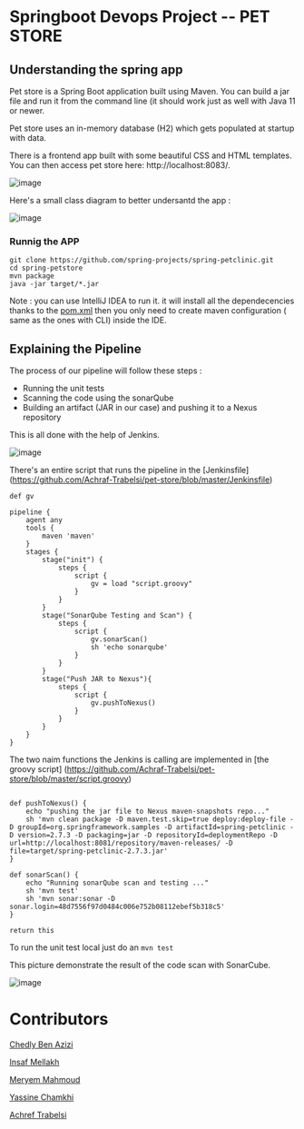# Springboot Devops Project -- PET STORE


## Understanding the spring app

Pet store is a Spring Boot application built using Maven. You can build a jar file and run it from the command line (it should work just as well with Java 11 or newer.

Pet store uses an in-memory database (H2) which gets populated at startup with data. 


There is a frontend app built with some beautiful CSS and HTML templates. You can then access pet store here: http://localhost:8083/.

![image](https://user-images.githubusercontent.com/98907083/207446003-c2cfe9a7-5033-4b0a-b054-9cdeb8633233.png)

Here's a small class diagram to better undersantd the app : 

![image](https://user-images.githubusercontent.com/98907083/207449959-e298d472-65a7-4a8a-9775-046b1592cac1.png)


### Runnig the APP 

```
git clone https://github.com/spring-projects/spring-petclinic.git
cd spring-petstore
mvn package
java -jar target/*.jar
```
Note : you can use IntelliJ IDEA to run it. it will install all the dependecencies thanks to the [pom.xml](https://github.com/Achraf-Trabelsi/pet-store/blob/master/pom.xml) then you only need to create maven configuration ( same as the ones with CLI) inside the IDE.

## Explaining the Pipeline 

The process of our pipeline will follow these steps :

- Running the unit tests 
- Scanning the code using the sonarQube
- Building an artifact (JAR in our case) and pushing it to a Nexus repository

This is all done with the help of Jenkins.

![image](https://user-images.githubusercontent.com/98907083/207448389-83eb4b73-f87f-49fb-89e7-bcca68a690f8.png)

There's an entire script that runs the pipeline in the [Jenkinsfile] (https://github.com/Achraf-Trabelsi/pet-store/blob/master/Jenkinsfile)
```
def gv

pipeline {
    agent any
    tools {
        maven 'maven'
    }
    stages {
        stage("init") {
            steps {
                script {
                    gv = load "script.groovy"
                }
            }
        }
        stage("SonarQube Testing and Scan") {
            steps {
                script {
                    gv.sonarScan()
                    sh 'echo sonarqube'
                }
            }
        }
        stage("Push JAR to Nexus"){
            steps {
                script {
                    gv.pushToNexus()
                }
            }
        }
    }
}
```
The two naim functions the Jenkins is calling are implemented in [the groovy script] (https://github.com/Achraf-Trabelsi/pet-store/blob/master/script.groovy)

```

def pushToNexus() {
    echo "pushing the jar file to Nexus maven-snapshots repo..."
    sh 'mvn clean package -D maven.test.skip=true deploy:deploy-file -D groupId=org.springframework.samples -D artifactId=spring-petclinic -D version=2.7.3 -D packaging=jar -D repositoryId=deploymentRepo -D url=http://localhost:8081/repository/maven-releases/ -D file=target/spring-petclinic-2.7.3.jar'
}

def sonarScan() {
    echo "Running sonarQube scan and testing ..."
    sh 'mvn test'
    sh 'mvn sonar:sonar -D sonar.login=48d7556f97d0484c006e752b08112ebef5b318c5'
}

return this
```

To run the unit test local just do an ``` mvn test ```

This picture demonstrate the result of the code scan with SonarCube.

![image](https://user-images.githubusercontent.com/98907083/207452455-7fff2095-685a-4622-a357-cd4e3d329cd1.png)

# Contributors

[Chedly Ben Azizi](https://github.com/chedlyba)


[Insaf Mellakh](https://github.com/insafml)


[Meryem Mahmoud](https://github.com/meryem18)


[Yassine Chamkhi](https://github.com/Yassine-Chamkhi)


[Achref Trabelsi](https://github.com/Achraf-Trabelsi)




